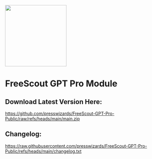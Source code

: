 <img src="https://github.com/user-attachments/assets/376262e3-00a2-4b06-a16d-ef572c34cd80" width="200">

# FreeScout GPT Pro Module

## Download Latest Version Here:
https://github.com/presswizards/FreeScout-GPT-Pro-Public/raw/refs/heads/main/main.zip

## Changelog:
https://raw.githubusercontent.com/presswizards/FreeScout-GPT-Pro-Public/refs/heads/main/changelog.txt
